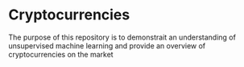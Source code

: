 # Cryptocurrencies
The purpose of this repository is to demonstrait an understanding of unsupervised machine learning and provide an overview of cryptocurrencies on the market
